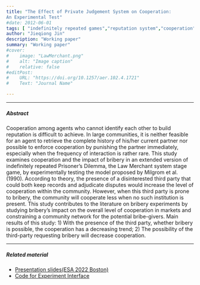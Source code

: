 ```yaml
---
title: "The Effect of Private Judgement System on Cooperation: 
An Experimental Test"
#date: 2012-06-01
tags: [ "indefinitely repeated games","reputation system","cooperation" ]
author: "Jieqiong Jin"
description: "Working paper"
summary: "Working paper"
#cover:
#    image: "LawMerchant.png"
#    alt: "Image caption"
#    relative: false
#editPost:
#    URL: "https://doi.org/10.1257/aer.102.4.1721"
#    Text: "Journal Name"

---
```


[//]: # ()

[//]: # (---)

[//]: # (##### Download)

[//]: # ()

[//]: # (+ [Paper]&#40;paper1.pdf&#41;)

[//]: # (+ [Online appendix]&#40;appendix1.pdf&#41;)


---

##### Abstract

Cooperation among agents who cannot identify each other to build reputation is difficult to achieve. In large communities, it is neither feasible for an agent to retrieve the complete
history of his/her current partner nor possible to enforce cooperation by punishing the partner immediately, especially
when the frequency of interaction is rather rare. This study examines cooperation and the impact of bribery in an
extended version of indefinitely repeated Prisoner’s Dilemma, the Law Merchant system stage game, by experimentally
testing the model proposed by Milgrom et al. (1990). According to theory, the presence of a disinterested third party
that could both keep records and adjudicate disputes would increase the level of cooperation within the community.
However, when this third party is prone to bribery, the community will cooperate less when no such institution is
present. This study contributes to the literature on bribery experiments by studying bribery’s impact on the overall
level of cooperation in markets and constraining a community network for the potential bribe-givers. Main results of
this study: 1) With the presence of the third party, whether bribery is possible, the cooperation has a decreasing
trend; 2) The possibility of the third-party requesting bribery will decrease cooperation.

[//]: # ()
[//]: # (---)

[//]: # ()

[//]: # (##### Figure X: Figure caption)

[//]: # (![]&#40;paper1.png&#41;)

[//]: # ()

[//]: # (---)

[//]: # ()

[//]: # (##### Citation)

[//]: # ()

[//]: # (Author. Year. "Title." *Journal* Volume &#40;Issue&#41;: First page–Last page. https://doi.org/paper_doi.)

[//]: # ()

[//]: # (```BibTeX)

[//]: # (@article{AAYY,)

[//]: # (author = {Author},)

[//]: # (doi = {paper_doi},)

[//]: # (journal = {Journal},)

[//]: # (number = {Issue},)

[//]: # (pages = {XXX--YYY},)

[//]: # (title ={Title},)

[//]: # (volume = {Volume},)

[//]: # (year = {Year}})

[//]: # (```)

---

##### Related material

+ [Presentation slides(ESA 2022 Boston)](presentation_LawMerchant.pdf)
+ [Code for Experiment Interface](https://github.com/aardvark922/LawMerchant)


[//]: # (+ [Code for Experiment Interface]&#40;https://github.com/aardvark922/LawMerchant&#41; – Github repository)

[//]: # (+ [Column title]&#40;https://cep.lse.ac.uk/pubs/download/cp365.pdf&#41; – Nontechnical column describing the paper.)


